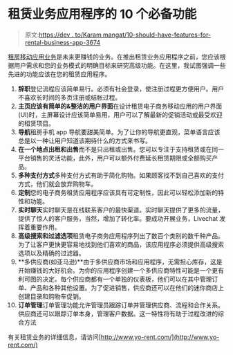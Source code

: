 # 租赁业务应用程序的 10 个必备功能

> 原文:[https://dev . to/Karam mangat/10-should-have-features-for-rental-business-app-3674](https://dev.to/karammangat/10-should-have-features-for-rental-business-app-3674)

[租房移动应用业务](https://www.fatbit.com/rental-business-portal-solution.html)是未来更赚钱的业务。在推出租赁业务应用程序之前，您应该根据用户需求和您的业务模式的明确目标来研究高级功能。在这里，我试图强调一些先进的功能应该在您的租赁应用程序。

1.  **辞职**登记流程应该简单易行。必须有社会登录，使注册过程更方便用户。用户不喜欢长时间的多页注册或结帐过程。
2.  **主页应该有简单的&整洁的用户界面**在设计租赁电子商务移动应用的用户界面(UI)时，主屏幕设计应该简单易用，用户可以了解最新的促销活动或最受欢迎的租赁项目。
3.  **导航**租房手机 app 导航要甜美简单。为了让你的导航更直观，菜单语言应该总是以一种让用户知道该期待什么的方式来书写。
4.  **在一个地点出租和出售**而不是只出租或出售。您可以专注于支持租赁或在同一平台销售的灵活功能，此外，用户可以额外付费延长租赁期限或全额购买产品。
5.  **多种支付方式**多种支付方式有助于简化购物。如果顾客找不到自己喜欢的支付方式，他们就会放弃购物车。
6.  **定制**您的电子商务租赁应用程序应该具有可定制性，因此可以轻松添加新的特性和功能。
7.  **实时聊天**实时聊天是在线联系客户的最快渠道。实时聊天提供了更多的流量，提供了惊人的客户服务，当然，增加了转化率。要成功开展业务，Livechat 发挥着重要作用。
8.  **高级搜索和过滤选项**租赁电子商务应用程序列出了数百个类别的数千种产品。为了让客户更快更容易地找到他们喜欢的商品，该应用程序必须提供高级搜索选项以及精确的过滤器。
9.  **多供应商(如亚马逊)**由于多供应商市场和应用程序，无需担心库存，这是开始赚钱的大好机会。为你的应用程序创建一个多供应商特性可能是一个更有利可图的决定。每个供应商都有一个单独的仪表板，他们可以在其中管理订单、产品和各种其他设置。为了促进销售，供应商还可以在他们的迷你商店上创建目录和购物车促销。
10.  **订单管理**订单管理功能允许管理员跟踪订单并管理供应商、流程和合作关系。供应商还可以跟踪订单本身，管理客户数据。这一特性将有助于过程改进的综合方法

有关租赁业务的详细信息，请访问[http://www.yo-rent.com/](http://www.yo-rent.com/)